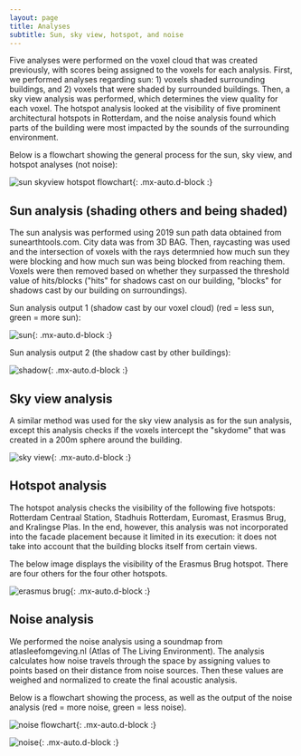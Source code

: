 ```yaml
---
layout: page
title: Analyses
subtitle: Sun, sky view, hotspot, and noise
---
```

Five analyses were performed on the voxel cloud that was created previously, with scores being assigned to the voxels for each analysis. First, we performed analyses regarding sun: 1) voxels shaded surrounding buildings, and 2) voxels that were shaded by surrounded buildings. Then, a sky view analysis was performed, which determines the view quality for each voxel. The hotspot analysis looked at the visibility of five prominent architectural hotspots in Rotterdam, and the noise analysis found which parts of the building were most impacted by the sounds of the surrounding environment.

Below is a flowchart showing the general process for the sun, sky view, and hotspot analyses (not noise):

![sun skyview hotspot flowchart](/assets/img/sun_view_hotspot_flow.png){: .mx-auto.d-block :}

## Sun analysis (shading others and being shaded)
The sun analysis was performed using 2019 sun path data obtained from sunearthtools.com. City data was from 3D BAG. Then, raycasting was used and the intersection of voxels with the rays determnied how much sun they were blocking and how much sun was being blocked from reaching them. Voxels were then removed based on whether they surpassed the threshold value of hits/blocks ("hits" for shadows cast on our building, "blocks" for shadows cast by our building on surroundings).

Sun analysis output 1 (shadow cast by our voxel cloud) (red = less sun, green = more sun):

![sun](/assets/img/sun.png){: .mx-auto.d-block :}

Sun analysis output 2 (the shadow cast by other buildings):

![shadow](/assets/img/shadow.png){: .mx-auto.d-block :}

## Sky view analysis
A similar method was used for the sky view analysis as for the sun analysis, except this analysis checks if the voxels intercept the "skydome" that was created in a 200m sphere around the building.

![sky view](/assets/img/skydome.png){: .mx-auto.d-block :}

## Hotspot analysis
The hotspot analysis checks the visibility of the following five hotspots: Rotterdam Centraal Station, Stadhuis Rotterdam, Euromast, Erasmus Brug, and Kralingse Plas. In the end, however, this analysis was not incorporated into the facade placement because it limited in its execution: it does not take into account that the building blocks itself from certain views. 

The below image displays the visibility of the Erasmus Brug hotspot. There are four others for the four other hotspots.

![erasmus brug](/assets/img/erasmus.png){: .mx-auto.d-block :}

## Noise analysis
We performed the noise analysis using a soundmap from atlasleefomgeving.nl (Atlas of The Living Environment). The analysis calculates how noise travels through the space by assigning values to points based on their distance from noise sources. Then these values are weighed and normalized to create the final acoustic analysis.

Below is a flowchart showing the process, as well as the output of the noise analysis (red = more noise, green = less noise).

![noise flowchart](/assets/img/sun_view_hotspot_flow.png){: .mx-auto.d-block :}

![noise](/assets/img/noise.png){: .mx-auto.d-block :}